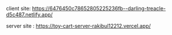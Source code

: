 client site: https://6476450c78652805225236fb--darling-treacle-d5c487.netlify.app/

server site : https://toy-cart-server-rakibul12212.vercel.app/